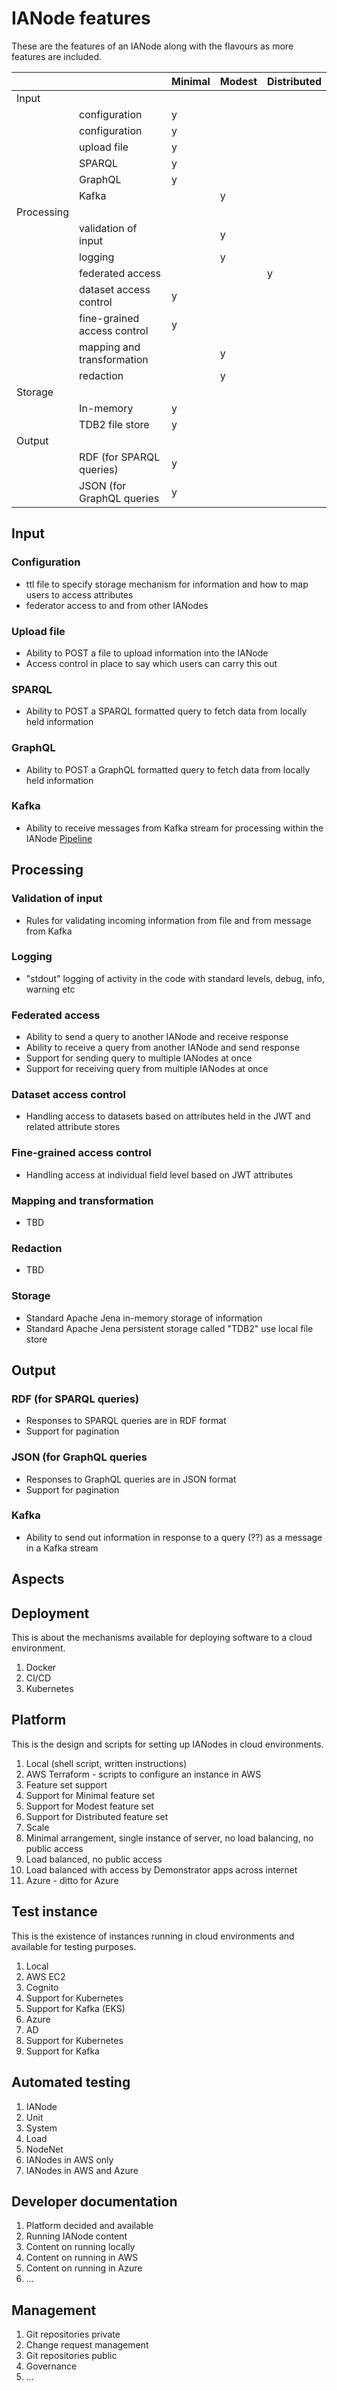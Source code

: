 # IANode features
These are the features of an IANode along with the flavours as more features are included.

|            |                             | Minimal | Modest | Distributed |
|------------|-----------------------------|---------|--------|-------------|
| Input      |                             |         |        |             |
|            | configuration               | y       |        |
|            | configuration               | y       |
|            | upload file                 | y       |
|            | SPARQL                      | y       |
|            | GraphQL                     | y       |
|            | Kafka                       |         | y      |
| Processing |
|            | validation of input         |         | y      |
|            | logging                     |         | y      |
|            | federated access            |         |        | y           |
|            | dataset access control      | y       |
|            | fine-grained access control | y       |
|            | mapping and transformation  |         | y      |
|            | redaction                   |         | y      |
| Storage    |
|            | In-memory                   | y       |
|            | TDB2 file store             | y       |
| Output     |
|            | RDF (for SPARQL queries)    | y       |
|            | JSON (for GraphQL queries   | y       |

## Input
### Configuration
* ttl file to specify storage mechanism for information and how to map users to access attributes
* federator access to and from other IANodes
### Upload file
* Ability to POST a file to upload information into the IANode
* Access control in place to say which users can carry this out
### SPARQL
* Ability to POST a SPARQL formatted query to fetch data from locally held information
### GraphQL
* Ability to POST a GraphQL formatted query to fetch data from locally held information
### Kafka
* Ability to receive messages from Kafka stream for processing within the IANode
  [Pipeline](IANode/Pipeline.md)

## Processing
### Validation of input
* Rules for validating incoming information from file and from message from Kafka
### Logging
* "stdout" logging of activity in the code with standard levels, debug, info, warning etc
### Federated access
* Ability to send a query to another IANode and receive response
* Ability to receive a query from another IANode and send response
* Support for sending query to multiple IANodes at once
* Support for receiving query from multiple IANodes at once
### Dataset access control
* Handling access to datasets based on attributes held in the JWT and related attribute stores
### Fine-grained access control
* Handling access at individual field level based on JWT attributes
### Mapping and transformation
* TBD
### Redaction
* TBD
### Storage
* Standard Apache Jena in-memory storage of information
* Standard Apache Jena persistent storage called "TDB2" use local file store

## Output
### RDF (for SPARQL queries)
* Responses to SPARQL queries are in RDF format
* Support for pagination
### JSON (for GraphQL queries
* Responses to GraphQL queries are in JSON format
* Support for pagination
### Kafka
* Ability to send out information in response to a query (??) as a message in a Kafka stream

## Aspects

## Deployment
This is about the mechanisms available for deploying software to a cloud environment.
1. Docker
1. CI/CD
1. Kubernetes

## Platform
This is the design and scripts for setting up IANodes in cloud environments.
1. Local (shell script, written instructions)
1. AWS Terraform - scripts to configure an instance in AWS
1. Feature set support
  1. Support for Minimal feature set
  1. Support for Modest feature set
  1. Support for Distributed feature set
1. Scale
  1. Minimal arrangement, single instance of server, no load balancing, no public access
  1. Load balanced, no public access
  1. Load balanced with access by Demonstrator apps across internet
1. Azure - ditto for Azure

## Test instance
This is the existence of instances running in cloud environments and available for testing purposes.
1. Local
1. AWS EC2
1. Cognito
1. Support for Kubernetes
1. Support for Kafka (EKS)
1. Azure
1. AD
1. Support for Kubernetes
1. Support for Kafka

## Automated testing
1. IANode
1. Unit
1. System
1. Load
1. NodeNet
1. IANodes in AWS only
1. IANodes in AWS and Azure

## Developer documentation
1. Platform decided and available
1. Running IANode content
1. Content on running locally
1. Content on running in AWS
1. Content on running in Azure
1. ...

## Management
1. Git repositories private
1. Change request management
1. Git repositories public
1. Governance
1. ...

